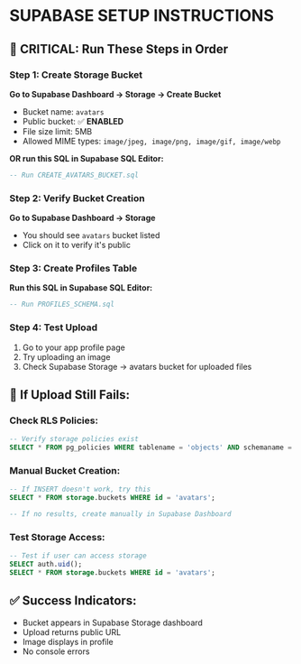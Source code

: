 # SUPABASE SETUP INSTRUCTIONS

## 🚨 CRITICAL: Run These Steps in Order

### Step 1: Create Storage Bucket
**Go to Supabase Dashboard → Storage → Create Bucket**
- Bucket name: `avatars`
- Public bucket: ✅ **ENABLED**
- File size limit: 5MB
- Allowed MIME types: `image/jpeg, image/png, image/gif, image/webp`

**OR run this SQL in Supabase SQL Editor:**
```sql
-- Run CREATE_AVATARS_BUCKET.sql
```

### Step 2: Verify Bucket Creation
**Go to Supabase Dashboard → Storage**
- You should see `avatars` bucket listed
- Click on it to verify it's public

### Step 3: Create Profiles Table
**Run this SQL in Supabase SQL Editor:**
```sql
-- Run PROFILES_SCHEMA.sql
```

### Step 4: Test Upload
1. Go to your app profile page
2. Try uploading an image
3. Check Supabase Storage → avatars bucket for uploaded files

## 🔧 If Upload Still Fails:

### Check RLS Policies:
```sql
-- Verify storage policies exist
SELECT * FROM pg_policies WHERE tablename = 'objects' AND schemaname = 'storage';
```

### Manual Bucket Creation:
```sql
-- If INSERT doesn't work, try this
SELECT * FROM storage.buckets WHERE id = 'avatars';

-- If no results, create manually in Supabase Dashboard
```

### Test Storage Access:
```sql
-- Test if user can access storage
SELECT auth.uid();
SELECT * FROM storage.buckets WHERE id = 'avatars';
```

## ✅ Success Indicators:
- Bucket appears in Supabase Storage dashboard
- Upload returns public URL
- Image displays in profile
- No console errors